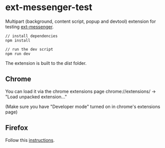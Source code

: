 # ext-messenger-test

Multipart (background, content script, popup and devtool) extension for testing [ext-messenger](https://github.com/asimen1/ext-messenger).

    // install dependencies
    npm install

    // run the dev script
    npm run dev

The extension is built to the _dist_ folder.

## Chrome

You can load it via the chrome extensions page chrome://extensions/ -> "Load unpacked extension..."

(Make sure you have "Developer mode" turned on in chrome's extensions page)

## Firefox

Follow this [instructions](https://extensionworkshop.com/documentation/develop/temporary-installation-in-firefox/).
